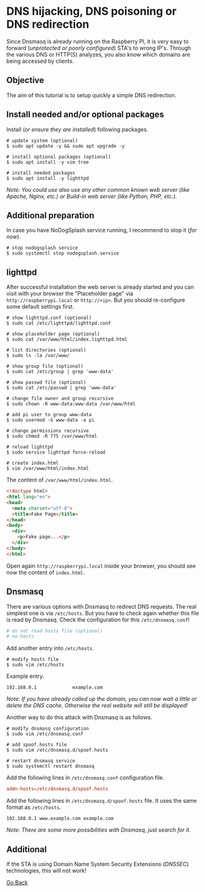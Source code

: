 # DNS hijacking, DNS poisoning or DNS redirection

Since Dnsmasq is already running on the Raspberry PI, it is very easy to forward (_unprotected or poorly configured_) STA's to wrong IP's. Through the various DNS or HTTP(S) analyzes, you also know which domains are being accessed by clients.

## Objective

The aim of this tutorial is to setup quickly a simple DNS redirection.

## Install needed and/or optional packages

Install (_or ensure they are installed_) following packages.

```shell
# update system (optional)
$ sudo apt update -y && sudo apt upgrade -y

# install optional packages (optional)
$ sudo apt install -y vim tree

# install needed packages
$ sudo apt install -y lighttpd
```

_Note: You could use also use any other common known web server (like Apache, Nginx, etc.) or Build-in web server (like Python, PHP, etc.)._

## Additional preparation

In case you have NoDogSplash service running, I recommend to stop it (_for now_).

```shell
# stop nodogsplash service
$ sudo systemctl stop nodogsplash.service
```

## lighttpd

After successful installation the web server is already started and you can visit with your browser the "Placeholder page" via `http://raspberrypi.local` or `http://<ip>`. But you should re-configure some default settings first.

```shell
# show lighttpd.conf (optional)
$ sudo cat /etc/lighttpd/lighttpd.conf

# show placeholder page (optional)
$ sudo cat /var/www/html/index.lighttpd.html

# list directories (optional)
$ sudo ls -la /var/www/

# show group file (optional)
$ sudo cat /etc/group | grep 'www-data'

# show passwd file (optional)
$ sudo cat /etc/passwd | grep 'www-data'

# change file owner and group recursive
$ sudo chown -R www-data:www-data /var/www/html

# add pi user to group www-data
$ sudo usermod -G www-data -a pi

# change permissions recursive
$ sudo chmod -R 775 /var/www/html

# reload lighttpd
$ sudo service lighttpd force-reload

# create index.html
$ vim /var/www/html/index.html
```

The content of `/var/www/html/index.html`.

```html
<!doctype html>
<html lang="en">
<head>
  <meta charset="utf-8">
  <title>Fake Page</title>
</head>
<body>
  <div>
    <p>Fake page...</p>
  </div>
</body>
</html>
```

Open again `http://raspberrypi.local` inside your browser, you should see now the content of `index.html`.

## Dnsmasq

There are various options with Dnsmasq to redirect DNS requests. The real simplest one is via `/etc/hosts`. But you have to check again whether this file is read by Dnsmasq. Check the configuration for this `/etc/dnsmasq.conf`!

```dnsmasq.conf
# do not read hosts file (optional)
# no-hosts
```

Add another entry into `/etc/hosts`.

```shell
# modify hosts file
$ sudo vim /etc/hosts
```

Example entry.

```hosts
192.168.0.1             example.com
```

_Note: If you have already called up the domain, you can now wait a little or delete the DNS cache. Otherwise the real website will still be displayed!_

Another way to do this attack with Dnsmasq is as follows.

```shell
# modify dnsmasq configuration
$ sudo vim /etc/dnsmasq.conf

# add spoof.hosts file
$ sudo vim /etc/dnsmasq.d/spoof.hosts

# restart dnsmasq service
$ sudo systemctl restart dnsmasq
```

Add the following lines in `/etc/dnsmasq.conf` configuration file.

```dnsmasq.conf
addn-hosts=/etc/dnsmasq.d/spoof.hosts
```

Add the following lines in `/etc/dnsmasq.d/spoof.hosts` file. It uses the same format as `/etc/hosts`.

```spoof.hosts
192.168.0.1 www.example.com example.com
```

_Note: There are some more possibilities with Dnsmasq, just search for it._

## Additional

If the STA is using Domain Name System Security Extensions (_DNSSEC_) technologies, this will not work!

[Go Back](./README.md)
